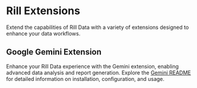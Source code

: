# Rill Extensions

Extend the capabilities of Rill Data with a variety of extensions designed to enhance your data workflows.

## Google Gemini Extension

Enhance your Rill Data experience with the Gemini extension, enabling advanced data analysis and report generation. Explore the [Gemini README](gemini/README.md) for detailed information on installation, configuration, and usage.
